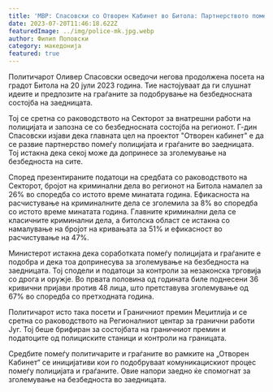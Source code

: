 ```yaml
---
title: 'МВР: Спасовски со Отворен Кабинет во Битола: Партнерството помеѓу полицијата и граѓаните започнува во заедницата, заеднички да ја гарантираме безбедноста - 20 ЈУЛИ 2023'
date: 2023-07-20T11:46:18.622Z
featuredImage: ../img/police-mk.jpg.webp
author: Филип Поповски
category: македонија
featured: true
---
```

Политичарот Оливер Спасовски осведочи негова продолжена посета на градот Битола на 20 јули 2023 година. Тие настојуваат да ги слушнат идеите и предлозите на граѓаните за подобрување на безбедносната состојба на заедницата.

Тој се сретна со раководството на Секторот за внатрешни работи на полицијата и запозна се со безбедносната состојба на регионот. Г-дин Спасовски изјави дека главната цел на проектот "Отворен кабинет" е да се развие партнерство помеѓу полицијата и граѓаните во заедницата. Тој истакна дека секој може да допринесе за зголемување на безбедноста на сите.

Според презентираните податоци на средбата со раководството на Секторот, бројот на криминални дела во регионот на Битола намалел за 26% во споредба со истото време минатата година. Ефикасноста на расчистување на криминалните дела се зголемила за 8% во споредба со истото време минатата година. Главните криминални дела се класичните криминални дела, а битолска област се истакна со намалување на бројот на кривањата за 51% и ефикасност во расчистување на 47%.

Министерот истакна дека соработката помеѓу полицијата и граѓаните е подобра и дека тоа допринесува за зголемување на безбедноста на заедницата. Тој сподели и податоци за контроли за незаконска трговија со дрога и оружје. Во првата половина од годината биле поднесени 36 кривични пријави против 48 лица, што претставува зголемување од 67% во споредба со претходната година.

Политичарот исто така посети и Граничниот премин Меџитлија и се сретна со раководството на Регионалниот центар за гранични работи Југ. Тој беше брифиран за состојбата на граничниот премин и податоците од полициските станици и контроли на границата.

Средбите помеѓу политичарите и граѓаните во рамките на „Отворен Кабинет“ се иницијативи кои го подобруваат комуникацискиот процес помеѓу полицијата и граѓаните. Овие напори заедно ќе спомогнат за зголемување на безбедноста во заедницата.
